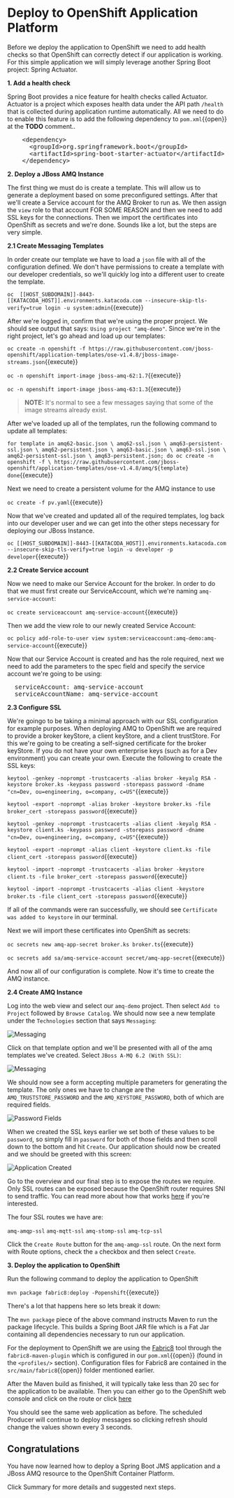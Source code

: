 # Deploy to OpenShift Application Platform

Before we deploy the application to OpenShift we need to add health checks so that OpenShift can correctly detect if our application is working. For this simple application we will simply leverage another Spring Boot project: Spring Actuator.

**1. Add a health check**

Spring Boot provides a nice feature for health checks called Actuator. Actuator is a project which exposes health data under the API path `/health` that is collected during application runtime automatically. All we need to do to enable this feature is to add the following dependency to ``pom.xml``{{open}} at the **TODO** comment..

<pre class="file" data-filename="pom.xml" data-target="insert" data-marker="<!-- TODO: Add Actuator dependency here -->">
    &lt;dependency&gt;
      &lt;groupId&gt;org.springframework.boot&lt;/groupId&gt;
      &lt;artifactId&gt;spring-boot-starter-actuator&lt;/artifactId&gt;
    &lt;/dependency&gt;
</pre>

**2. Deploy a JBoss AMQ Instance**

The first thing we must do is create a template. This will allow us to generate a deployment based on some preconfigured settings.  After that we'll create a Service account for the AMQ Broker to run as. We then assign the `view` role to that account FOR SOME REASON and then we need to add SSL keys for the connections. Then we import the certificates into OpenShift as secrets and we're done. Sounds like a lot, but the steps are very simple.

**2.1 Create Messaging Templates**

In order create our template we have to load a `json` file with all of the configuration defined. We don't have permissions to create a template with our developer credentials, so we'll quickly log into a different user to create the template.

``oc  [[HOST_SUBDOMAIN]]-8443-[[KATACODA_HOST]].environments.katacoda.com --insecure-skip-tls-verify=true login -u system:admin``{{execute}}

After we're logged in, confirm that we're using the proper project. We should see output that says: `Using project "amq-demo"`. Since we're in the right project, let's go ahead and load up our templates:

``oc create -n openshift -f https://raw.githubusercontent.com/jboss-openshift/application-templates/ose-v1.4.8/jboss-image-streams.json``{{execute}}

``oc -n openshift import-image jboss-amq-62:1.7``{{execute}}

``oc -n openshift import-image jboss-amq-63:1.3``{{execute}}

<!-- ``oc create -f https://raw.githubusercontent.com/openshift/openshift-ansible/master/roles/openshift_examples/files/examples/v1.3/xpaas-templates/amq62-ssl.json -n openshift``{{execute}} -->

>**NOTE:** It's normal to see a few messages saying that some of the image streams already exist.

After we've loaded up all of the templates, run the following command to update all templates:

``for template in amq62-basic.json \
 amq62-ssl.json \
 amq63-persistent-ssl.json \
 amq62-persistent.json \
 amq63-basic.json \
 amq63-ssl.json \
 amq62-persistent-ssl.json \
 amq63-persistent.json;
 do
 oc create -n openshift -f \
 https://raw.githubusercontent.com/jboss-openshift/application-templates/ose-v1.4.8/amq/${template}
 done``{{execute}}

Next we need to create a persistent volume for the AMQ instance to use

``oc create -f pv.yaml``{{execute}}

Now that we've created and updated all of the required templates, log back into our developer user and we can get into the other steps necessary for deploying our JBoss Instance.

``oc [[HOST_SUBDOMAIN]]-8443-[[KATACODA_HOST]].environments.katacoda.com --insecure-skip-tls-verify=true login -u developer -p developer``{{execute}}

**2.2 Create Service account**

Now we need to make our Service Account for the broker. In order to do that we must first create our ServiceAccount, which we're naming `amq-service-account`:

``oc create serviceaccount amq-service-account``{{execute}}

Then we add the view role to our newly created Service Account:

``oc policy add-role-to-user view system:serviceaccount:amq-demo:amq-service-account``{{execute}}

Now that our Service Account is created and has the role required, next we need to add the parameters to the spec field and specify the service account we're going to be using:

<pre class="file" data-filename="src/main/fabric8/deployment.yml" data-target="insert" data-marker="# TODO: Add Service Account variables">
  serviceAccount: amq-service-account
  serviceAccountName: amq-service-account
</pre>

**2.3 Configure SSL**
 
 We're goingo to be taking a minimal approach with our SSL configuration for example purposes. When deploying AMQ to OpenShift we are required to provide a broker keyStore, a client keyStore, and a client trustStore. For this we're going to be creating a self-signed certificate for the broker keyStore. If you do not have your own enterprise keys (such as for a Dev environment) you can create your own. Execute the following to create the SSL keys:

``keytool -genkey -noprompt -trustcacerts -alias broker -keyalg RSA -keystore broker.ks -keypass password -storepass password -dname "cn=Dev, ou=engineering, o=company, c=US"``{{execute}}

``keytool -export -noprompt -alias broker -keystore broker.ks -file broker_cert -storepass password``{{execute}}

``keytool -genkey -noprompt -trustcacerts -alias client -keyalg RSA -keystore client.ks -keypass password -storepass password -dname "cn=Dev, ou=engineering, o=company, c=US"``{{execute}}

``keytool -export -noprompt -alias client -keystore client.ks -file client_cert -storepass password``{{execute}}

``keytool -import -noprompt -trustcacerts -alias broker -keystore client.ts -file broker_cert -storepass password``{{execute}}

``keytool -import -noprompt -trustcacerts -alias client -keystore broker.ts -file client_cert -storepass password``{{execute}}


If all of the commands were ran successfully, we should see `Certificate was added to keystore` in our terminal.

Next we will import these certificates into OpenShift as secrets:

``oc secrets new amq-app-secret broker.ks broker.ts``{{execute}}

``oc secrets add sa/amq-service-account secret/amq-app-secret``{{execute}}

And now all of our configuration is complete. Now it's time to create the AMQ instance.

**2.4 Create AMQ Instance**

Log into the web view and select our `amq-demo` project. Then select `Add to Project` followed by `Browse Catalog`. We should now see a new template under the `Technologies` section that says `Messaging`:

![Messaging](../../assets/middleware/rhoar-messaging/messaging.png)

Click on that template option and we'll be presented with all of the amq templates we've created. Select `JBoss A-MQ 6.2 (With SSL)`:

![Messaging](../../assets/middleware/rhoar-messaging/amq62-ssl.png)

We should now see a form accepting multiple parameters for generating the template. The only ones we have to change are the `AMQ_TRUSTSTORE_PASSWORD` and the `AMQ_KEYSTORE_PASSWORD`, both of which are required fields.

![Password Fields](../../assets/middleware/rhoar-messaging/keystore.png)

When we created the SSL keys earlier we set both of these values to be `password`, so simply fill in `password` for both of those fields and then scroll down to the bottom and hit `Create`. Our application should now be created and we should be greeted with this screen:

![Application Created](../../assets/middleware/rhoar-messaging/app-created.png)

Go to the overview and our final step is to expose the routes we require. Only SSL routes can be exposed because the OpenShift router requires SNI to send traffic. You can read more about how that works [here](https://access.redhat.com/documentation/en/openshift-enterprise/version-3.2/architecture/#secured-routes) if you're interested.

The four SSL routes we have are:

`amq-amqp-ssl`
`amq-mqtt-ssl`
`amq-stomp-ssl`
`amq-tcp-ssl`

Click the `Create Route` button for the `amq-amqp-ssl` route. On the next form with Route options, check the `a` checkbox and then select `Create`.

<!-- For each of these routes, click the `Create Route` button and then scroll down and click `Create`. After we've created all four, our JBoss AMQ setup is finally complete! -->

<!-- 

amq-tcp-ssl

show options for secure routes
passthrough tls termination

brokerURL” value=“failover://ssl://frtib-broker-frtib-broker.rhel-cdk.10.1.2.2.xip.io:443” />


https://github.com/welshstew/activemq-openshift-broker-projects
https://github.com/fabric8-quickstarts/spring-boot-camel-amq/blob/master/src/main/java/io/fabric8/quickstarts/camel/amq/Application.java

-->

**3. Deploy the application to OpenShift**

Run the following command to deploy the application to OpenShift

``mvn package fabric8:deploy -Popenshift``{{execute}}

There's a lot that happens here so lets break it down:

The `mvn package` piece of the above command instructs Maven to run the package lifecycle. This builds a Spring Boot JAR file which is a Fat Jar containing all dependencies necessary to run our application.

For the deployment to OpenShift we are using the [Fabric8](https://fabric8.io/) tool through the `fabric8-maven-plugin` which is configured in our ``pom.xml``{{open}} (found in the `<profiles/>` section). Configuration files for Fabric8 are contained in the ``src/main/fabric8``{{open}} folder mentioned earlier.

After the Maven build as finished, it will typically take less than 20 sec for the application to be available. Then you can either go to the OpenShift web console and click on the route or click [here](http://rhoar-training-dev.[[HOST_SUBDOMAIN]]-80-[[KATACODA_HOST]].environments.katacoda.com)

You should see the same web application as before. The scheduled Producer will continue to deploy messages so clicking refresh should change the values shown every 3 seconds.

## Congratulations

You have now learned how to deploy a Spring Boot JMS application and a JBoss AMQ resource to the OpenShift Container Platform.

Click Summary for more details and suggested next steps.
